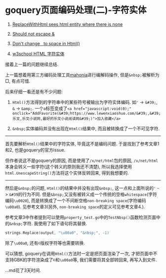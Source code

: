 # goquery页面编码处理(二)-字符实体

1. [ReplaceWithHtml sees html entity where there is none](https://github.com/PuerkitoBio/goquery/issues/113)

2. [Should not escape &](https://github.com/PuerkitoBio/goquery/issues/109)

3. [Don't change &nbsp; to space in Html()](https://github.com/PuerkitoBio/goquery/issues/28)

4. [w3school HTML 字符实体](http://www.w3school.com.cn/html/html_entities.asp)

接着上一篇的问题继续总结.

上一篇想着用第三方编码处理工具[mahonia](https://github.com/axgle/mahonia)进行编解码操作, 但是`&nbsp;`被解析为□, 有点可惜.

后来仔细一看还是有不少问题:

1. `Html()`方法得到的字符串中的某些符号被输出为字符实体编码. 如`'` -> `&#39;`, `&` -> `&amp;`. 一个`a`标签变成了`<a href="javascript:void(0);" onclick="AddFavorite(&#39;https://www.lewenxiaoshuo.com/&#39;,&#39;乐文,乐文小说网,最好的乐文小说阅读网&#39;)">加入收藏</a>`

2. `&nbsp;`实体编码并没有出现在`Html()`结果中, 而且被转换成了一个不可见字符.

------

首先要解析`Html()`结果中的字符实体, 毕竟这不是编码问题. 于是找到了参考文章1和2, 也是goquery的官方issue. 

但作者说这不是goquery的原因, 而是使用了`/x/net/html`包的原因, `/x/net/html`本身会转义一些字符(这个转义的原则我还不清楚), 所以我选择使用`html.UnescapeString()`方法将这个实体反转回来, 得到我想要的.

------

然后是`&nbsp;`的问题, `Html()`的结果中并没有出现`&nbsp;`, 这一点和上面所说的`'` -> `&#39`的行为不同. 但是`&bnsp;`又没有被转义成一个传统的空格`whitespace`(字符编码`\u0020`), 而是转换成了一个不间断空格`non-breaking space`(字符编码`\u00a0`). 见参考文章3(另外, `non-breaking space`的定义可见参考文章4.).

参考文章3中作者提到可以使用`property_test.go`中的`TestNbsp()`函数检测页面中的`&nbsp;`字符. 我使用了如下语句将其替换.

```go
strings.Replace(output, "\u00a0", "&nbsp;", -1)
```

除了`\u00a0`, 还有`©`版权字符等也需要转换.

可以猜想, goquery在调用`Html()`方法时一定是把页面渲染了一次, 才把页面中不支持GBK的字符渲染成了`©`和`\u00a0`等, 我们需要将其全部转回来, 再写入到文件.

...md花了3天时间.